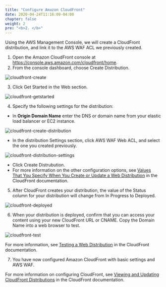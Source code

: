 ```yaml
---
title: "Configure Amazon CloudFront"
date: 2020-04-24T11:16:09-04:00
chapter: false
weight: 2
pre: "<b>2. </b>"
---
```


Using the AWS Management Console, we will create a CloudFront distribution, and link it to the AWS WAF
ACL we previously created.

1. Open the Amazon CloudFront console at https://console.aws.amazon.com/cloudfront/home.
2. From the console dashboard, choose Create Distribution.

![cloudfront-create](/Security/200_Automated_Deployment_of_Web_Application_Firewall/Images/cloudfront-create-button.png)

3. Click Get Started in the Web section.

![cloudfront-getstarted](/Security/200_Automated_Deployment_of_Web_Application_Firewall/Images/cloudfront-get-started.png)

4. Specify the following settings for the distribution:
  * In **Origin Domain Name** enter the DNS or domain name from your elastic load balancer or EC2 instance.

  ![cloudfront-create-distribution](/Security/200_Automated_Deployment_of_Web_Application_Firewall/Images/cloudfront-create-distribution.png)

  * In the distribution Settings section, click AWS WAF Web ACL, and select the one you created previously.

  ![cloudfront-distribution-settings](/Security/200_Automated_Deployment_of_Web_Application_Firewall/Images/cloudfront-distribution-settings.png)

  * Click Create Distrubution.
  * For more information on the other configuration options, see [Values That You Specify When You Create or Update a Web Distribution](https://docs.aws.amazon.com/AmazonCloudFront/latest/DeveloperGuide/distribution-web-values-specify.html) in the CloudFront documentation.
5. After CloudFront creates your distribution, the value of the Status column for your distribution will change from In Progress to Deployed.

![cloudfront-deployed](/Security/200_Automated_Deployment_of_Web_Application_Firewall/Images/cloudfront-deployed.png)

6. When your distribution is deployed, confirm that you can access your content using your new CloudFront URL or CNAME. Copy the Domain Name into a web browser to test.

![cloudfront-test](/Security/200_Automated_Deployment_of_Web_Application_Firewall/Images/cloudfront-test.png)

For more information, see [Testing a Web Distribution](https://docs.aws.amazon.com/AmazonCloudFront/latest/DeveloperGuide/distribution-web-testing.html) in the CloudFront documentation.

7. You have now configured Amazon CloudFront with basic settings and AWS WAF.

For more information on configuring CloudFront, see [Viewing and Updating CloudFront Distributions](https://docs.aws.amazon.com/AmazonCloudFront/latest/DeveloperGuide/HowToUpdateDistribution.html) in the CloudFront documentation.
